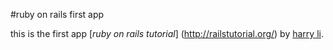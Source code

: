 #ruby on rails first app

this is the first app
[*ruby on rails tutorial*] (http://railstutorial.org/)
by [harry li](http://defeatcollegeapps.com/).
